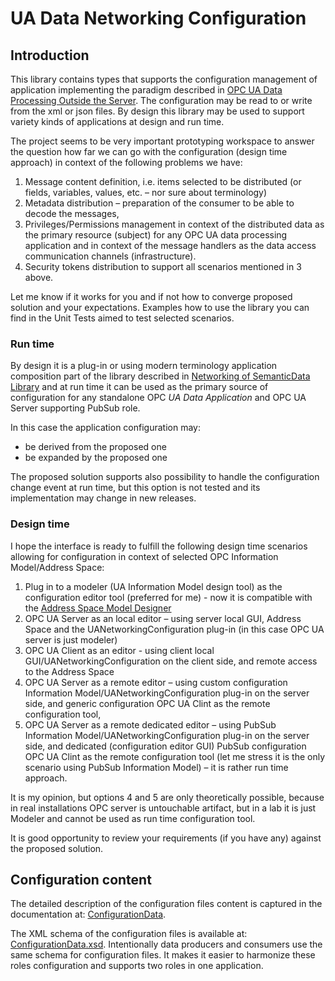 # UA Data Networking Configuration

## Introduction

This library contains types that supports the configuration management of application implementing the paradigm described in [OPC UA Data Processing Outside the Server](../../SemanticDataSolution#opc-ua-data-processing-outside-the-server). The configuration may be read to or write from the xml or json files. By design this library may be used to support variety kinds of applications at design and run time.

The project seems to be very important prototyping workspace to answer the question how far we can go with the configuration (design time approach) in context of the following problems we have:

1. Message content definition, i.e. items selected to be distributed (or fields, variables, values, etc.  – nor sure about terminology)
2. Metadata distribution – preparation of the consumer to be able to decode the messages,
3. Privileges/Permissions management in context of the distributed data as the primary resource (subject) for any OPC UA data processing application and in context of the message handlers as the data access communication channels (infrastructure).
4. Security tokens distribution to support all scenarios mentioned in 3 above.

Let me know if it works for you and if not how to converge proposed solution and your expectations. Examples how to use the library you can find in the Unit Tests aimed to test selected scenarios.

### Run time

By design it is a plug-in or using modern terminology application composition part of the library described in [Networking of SemanticData Library](../../Networking/SemanticData#networking-of-semanticdata-library)  and at run time it can be used as the primary source of configuration for any standalone OPC *UA Data Application* and OPC UA Server supporting PubSub role.

In this case the application configuration may:

* be derived from the proposed one
* be expanded by the proposed one

The proposed solution supports also possibility to handle the configuration change event at run time, but this option is not tested and its implementation may change in new releases.

### Design time


I hope the interface is ready to fulfill the following design time scenarios allowing for configuration in context of selected OPC Information Model/Address Space:

1. Plug in to a modeler (UA Information Model design tool) as the configuration editor tool (preferred for me) - now it is compatible with the [Address Space Model Designer](http://www.commsvr.com/Products/OPCUA/UAModelDesigner.aspx)
2. OPC UA Server as an local editor – using server local GUI, Address Space and the UANetworkingConfiguration plug-in (in this case OPC UA server is just modeler)
3. OPC UA Client as an editor  - using client local GUI/UANetworkingConfiguration on the client side, and remote access to the Address Space
4. OPC UA Server as a remote editor – using custom configuration Information Model/UANetworkingConfiguration plug-in on the server side, and  generic configuration OPC UA Clint as the remote configuration tool,
5. OPC UA Server as a remote dedicated editor – using PubSub Information Model/UANetworkingConfiguration plug-in on the server side, and  dedicated (configuration editor GUI) PubSub configuration OPC UA Clint as the remote configuration tool (let me stress it is the only scenario using PubSub Information Model) – it is rather run time approach.

It is my opinion, but options 4 and 5 are only theoretically possible, because in real installations OPC server is untouchable artifact, but in a lab it is just Modeler and cannot be used as run time configuration tool.

It is good opportunity to review your requirements (if you have any) against the proposed solution.

## Configuration content

The detailed description of the configuration files content is captured in the documentation at: [ConfigurationData](http://www.commsvr.com/Download/DataManagement/?topic=html/24749307.htm).

The XML schema of the configuration files is available at: [ConfigurationData.xsd](./Serialization/ConfigurationData.xsd). Intentionally data producers and consumers use the same schema for configuration files. It makes it easier to harmonize these roles configuration and supports two roles in one application.
